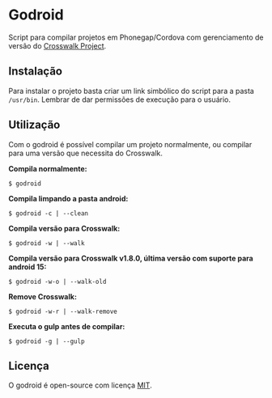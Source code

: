 # Godroid

Script para compilar projetos em Phonegap/Cordova com gerenciamento de versão do [Crosswalk Project](https://crosswalk-project.org/).

## Instalação

Para instalar o projeto basta criar um link simbólico do script para a pasta `/usr/bin`. Lembrar de dar permissões de execução para o usuário.

## Utilização

Com o godroid é possível compilar um projeto normalmente, ou compilar para uma versão que necessita do Crosswalk.

**Compila normalmente:**

    $ godroid

**Compila limpando a pasta android:**

    $ godroid -c | --clean

**Compila versão para Crosswalk:**

    $ godroid -w | --walk

**Compila versão para Crosswalk v1.8.0, última versão com suporte para android 15:**

    $ godroid -w-o | --walk-old

**Remove Crosswalk:**

    $ godroid -w-r | --walk-remove

**Executa o gulp antes de compilar:**

    $ godroid -g | --gulp

## Licença

O godroid é open-source com licença [MIT](https://opensource.org/licenses/MIT).
